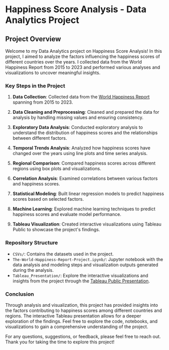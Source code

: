 # Happiness Score Analysis - Data Analytics Project

## Project Overview

Welcome to my Data Analytics project on Happiness Score Analysis! In this project, I aimed to analyze the factors influencing the happiness scores of different countries over the years. I collected data from the World Happiness Report from 2015 to 2023 and performed various analyses and visualizations to uncover meaningful insights.

### Key Steps in the Project

1. **Data Collection**: Collected data from the [World Happiness Report](https://worldhappiness.report/) spanning from 2015 to 2023.

2. **Data Cleaning and Preprocessing**: Cleaned and prepared the data for analysis by handling missing values and ensuring consistency.

3. **Exploratory Data Analysis**: Conducted exploratory analysis to understand the distribution of happiness scores and the relationships between different factors.

4. **Temporal Trends Analysis**: Analyzed how happiness scores have changed over the years using line plots and time series analysis.

5. **Regional Comparison**: Compared happiness scores across different regions using box plots and visualizations.

6. **Correlation Analysis**: Examined correlations between various factors and happiness scores.

7. **Statistical Modeling**: Built linear regression models to predict happiness scores based on selected factors.

8. **Machine Learning**: Explored machine learning techniques to predict happiness scores and evaluate model performance.

9. **Tableau Visualization**: Created interactive visualizations using Tableau Public to showcase the project's findings.

### Repository Structure

- `CSVs/`: Contains the datasets used in the project.
- `The-World-Happiness-Report-Project.ipynb/`: Jupyter notebook with the data analysis and modeling steps and visualization outputs generated during the analysis.
- `Tableau_Presentation/`: Explore the interactive visualizations and insights from the project through the [Tableau Public Presentation](https://public.tableau.com/app/profile/joao.simoes7177/viz/TheWorldHappinessReport_16918479947500/Dashboard1).

### Conclusion

Through analysis and visualization, this project has provided insights into the factors contributing to happiness scores among different countries and regions. The interactive Tableau presentation allows for a deeper exploration of the findings. Feel free to explore the code, notebooks, and visualizations to gain a comprehensive understanding of the project.

For any questions, suggestions, or feedback, please feel free to reach out. Thank you for taking the time to explore this project!
